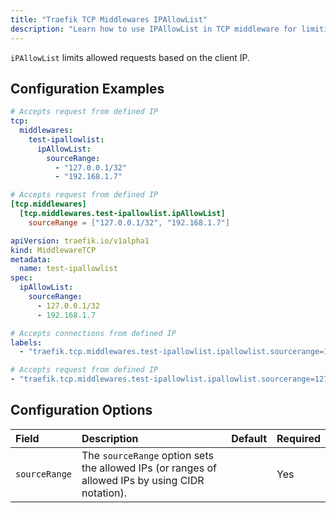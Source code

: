 ```yaml
---
title: "Traefik TCP Middlewares IPAllowList"
description: "Learn how to use IPAllowList in TCP middleware for limiting clients to specific IPs in Traefik Proxy. Read the technical documentation."
---
```


`iPAllowList` limits allowed requests based on the client IP.

## Configuration Examples

```yaml tab="File (YAML)"
# Accepts request from defined IP
tcp:
  middlewares:
    test-ipallowlist:
      ipAllowList:
        sourceRange:
          - "127.0.0.1/32"
          - "192.168.1.7"
```

```toml tab="File (TOML)"
# Accepts request from defined IP
[tcp.middlewares]
  [tcp.middlewares.test-ipallowlist.ipAllowList]
    sourceRange = ["127.0.0.1/32", "192.168.1.7"]
```

```yaml tab="Kubernetes"
apiVersion: traefik.io/v1alpha1
kind: MiddlewareTCP
metadata:
  name: test-ipallowlist
spec:
  ipAllowList:
    sourceRange:
      - 127.0.0.1/32
      - 192.168.1.7
```

```yaml tab="Docker & Swarm"
# Accepts connections from defined IP
labels:
  - "traefik.tcp.middlewares.test-ipallowlist.ipallowlist.sourcerange=127.0.0.1/32, 192.168.1.7"
```

```yaml tab="Consul Catalog"
# Accepts request from defined IP
- "traefik.tcp.middlewares.test-ipallowlist.ipallowlist.sourcerange=127.0.0.1/32, 192.168.1.7"
```

## Configuration Options

| Field | Description | Default | Required |
|:------|:------------|------------------|-------|
| `sourceRange` | The `sourceRange` option sets the allowed IPs (or ranges of allowed IPs by using CIDR notation).| | Yes |
